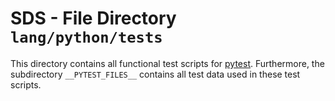 # SDS - File Directory **`lang/python/tests`**

This directory contains all functional test scripts for [pytest](https://github.com/pytest-dev/pytest/). 
Furthermore, the subdirectory `__PYTEST_FILES__` contains all test data used in these test scripts.